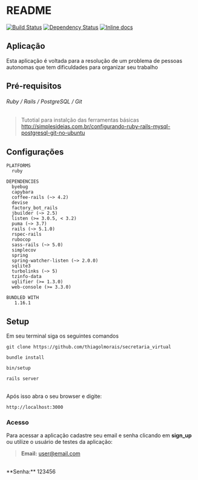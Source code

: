 # README
[![Build Status](https://travis-ci.org/thiagolmorais/secretaria_virtual.svg?branch=master)](https://travis-ci.org/thiagolmorais/secretaria_virtual)
[![Dependency Status](https://beta.gemnasium.com/badges/github.com/thiagolmorais/secretaria_virtual.svg)](https://beta.gemnasium.com/projects/github.com/thiagolmorais/secretaria_virtual)
[![Inline docs](http://inch-ci.org/github/thiagolmorais/secretaria_virtual.svg?branch=master)](http://inch-ci.org/github/thiagolmorais/secretaria_virtual)

## Aplicação

Esta aplicação é voltada para a resolução de um problema de pessoas autonomas que tem dificuldades para organizar seu trabalho

## Pré-requisitos
###### Ruby / Rails / PostgreSQL / Git

>Tutotial para instalção das ferramentas básicas <br>
http://simplesideias.com.br/configurando-ruby-rails-mysql-postgresql-git-no-ubuntu

## Configurações
```
PLATFORMS
  ruby

DEPENDENCIES
  byebug
  capybara
  coffee-rails (~> 4.2)
  devise
  factory_bot_rails
  jbuilder (~> 2.5)
  listen (>= 3.0.5, < 3.2)
  puma (~> 3.7)
  rails (~> 5.1.0)
  rspec-rails
  rubocop
  sass-rails (~> 5.0)
  simplecov
  spring
  spring-watcher-listen (~> 2.0.0)
  sqlite3
  turbolinks (~> 5)
  tzinfo-data
  uglifier (>= 1.3.0)
  web-console (>= 3.3.0)

BUNDLED WITH
   1.16.1
```

## Setup

Em seu terminal siga os seguintes comandos
```
git clone https://github.com/thiagolmorais/secretaria_virtual
```
```rails
bundle install
```
```rails
bin/setup
```
```Rails
rails server
```
<br>
Após isso abra o seu browser e digite:

```
http://localhost:3000
```

### Acesso
Para acessar a aplicação cadastre seu email e senha clicando em **sign_up** ou utilize o usuário de testes da aplicação:
> **Email:** user@email.com
<br>
  **Senha:** 123456
